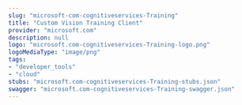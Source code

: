 ```yaml
---
slug: "microsoft-com-cognitiveservices-Training"
title: "Custom Vision Training Client"
provider: "microsoft.com"
description: null
logo: "microsoft.com-cognitiveservices-Training-logo.png"
logoMediaType: "image/png"
tags:
- "developer_tools"
- "cloud"
stubs: "microsoft.com-cognitiveservices-Training-stubs.json"
swagger: "microsoft.com-cognitiveservices-Training-swagger.json"
---
```

